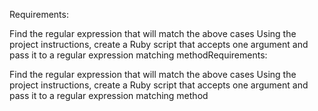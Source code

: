Requirements:

Find the regular expression that will match the above cases
Using the project instructions, create a Ruby script that accepts one argument and pass it to a regular expression matching methodRequirements:

Find the regular expression that will match the above cases
Using the project instructions, create a Ruby script that accepts one argument and pass it to a regular expression matching method
